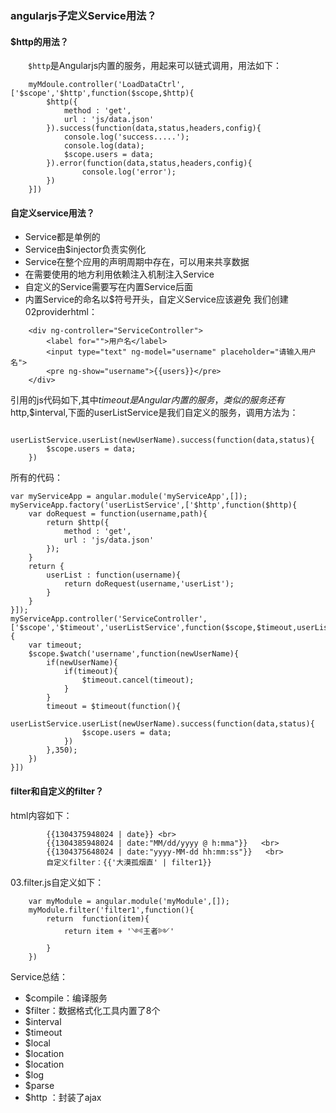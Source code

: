 ### angularjs子定义Service用法？
#### $http的用法？
&emsp;&emsp;`$http`是Angularjs内置的服务，用起来可以链式调用，用法如下：
```
    myMdoule.controller('LoadDataCtrl',['$scope','$http',function($scope,$http){
        $http({
            method : 'get',
            url : 'js/data.json'
        }).success(function(data,status,headers,config){
            console.log('success.....');
            console.log(data);
            $scope.users = data;
        }).error(function(data,status,headers,config){
                console.log('error');
        })
    }])
```
#### 自定义service用法？
- Service都是单例的
- Service由$injector负责实例化
- Service在整个应用的声明周期中存在，可以用来共享数据
- 在需要使用的地方利用依赖注入机制注入Service
- 自定义的Service需要写在内置Service后面
- 内置Service的命名以$符号开头，自定义Service应该避免
我们创建02providerhtml：
```
    <div ng-controller="ServiceController">
        <label for="">用户名</label>
        <input type="text" ng-model="username" placeholder="请输入用户名">
        <pre ng-show="username">{{users}}</pre>
    </div>
```
引用的js代码如下,其中$timeout是Angular内置的服务，类似的服务还有$http,$interval,下面的userListService是我们自定义的服务，调用方法为：
```
    userListService.userList(newUserName).success(function(data,status){
        $scope.users = data;
    })
```
所有的代码：
```
var myServiceApp = angular.module('myServiceApp',[]);
myServiceApp.factory('userListService',['$http',function($http){
    var doRequest = function(username,path){
        return $http({
            method : 'get',
            url : 'js/data.json'
        });
    }
    return {
        userList : function(username){
            return doRequest(username,'userList');
        }
    }
}]);
myServiceApp.controller('ServiceController',['$scope','$timeout','userListService',function($scope,$timeout,userListService){
    var timeout;
    $scope.$watch('username',function(newUserName){
        if(newUserName){
            if(timeout){
                $timeout.cancel(timeout);
            }
        }
        timeout = $timeout(function(){
            userListService.userList(newUserName).success(function(data,status){
                $scope.users = data;
            })
        },350);
    })
}])
```
#### filter和自定义的filter？

html内容如下：
```
        {{1304375948024 | date}} <br>
        {{1304385948024 | date:"MM/dd/yyyy @ h:mma"}}   <br>
        {{1304375648024 | date:"yyyy-MM-dd hh:mm:ss"}}   <br>
        自定义filter：{{'大漠孤烟直' | filter1}}
```
03.filter.js自定义如下：
```
    var myModule = angular.module('myModule',[]);
    myModule.filter('filter1',function(){
        return  function(item){
            return item + '༺王者༻'
        }
    })
```
Service总结：
- $compile：编译服务
- $filter：数据格式化工具内置了8个
- $interval
- $timeout
- $local
- $location
- $location
- $log
- $parse
- $http ：封装了ajax
